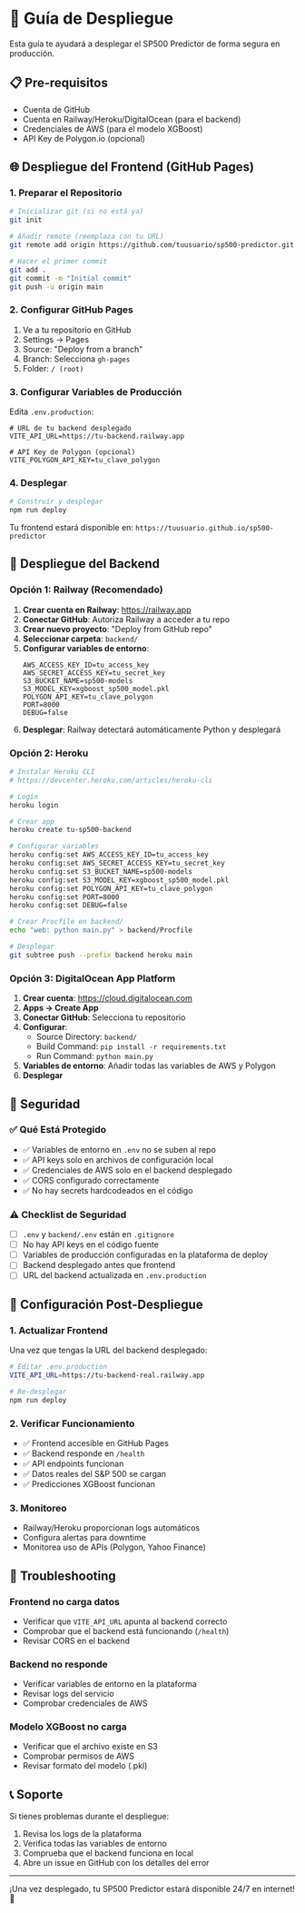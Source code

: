 # 🚀 Guía de Despliegue

Esta guía te ayudará a desplegar el SP500 Predictor de forma segura en producción.

## 📋 Pre-requisitos

- Cuenta de GitHub
- Cuenta en Railway/Heroku/DigitalOcean (para el backend)
- Credenciales de AWS (para el modelo XGBoost)
- API Key de Polygon.io (opcional)

## 🌐 Despliegue del Frontend (GitHub Pages)

### 1. Preparar el Repositorio

```bash
# Inicializar git (si no está ya)
git init

# Añadir remote (reemplaza con tu URL)
git remote add origin https://github.com/tuusuario/sp500-predictor.git

# Hacer el primer commit
git add .
git commit -m "Initial commit"
git push -u origin main
```

### 2. Configurar GitHub Pages

1. Ve a tu repositorio en GitHub
2. Settings → Pages
3. Source: "Deploy from a branch"
4. Branch: Selecciona `gh-pages`
5. Folder: `/ (root)`

### 3. Configurar Variables de Producción

Edita `.env.production`:
```env
# URL de tu backend desplegado
VITE_API_URL=https://tu-backend.railway.app

# API Key de Polygon (opcional)
VITE_POLYGON_API_KEY=tu_clave_polygon
```

### 4. Desplegar

```bash
# Construir y desplegar
npm run deploy
```

Tu frontend estará disponible en: `https://tuusuario.github.io/sp500-predictor`

## 🐍 Despliegue del Backend

### Opción 1: Railway (Recomendado)

1. **Crear cuenta en Railway**: https://railway.app
2. **Conectar GitHub**: Autoriza Railway a acceder a tu repo
3. **Crear nuevo proyecto**: "Deploy from GitHub repo"
4. **Seleccionar carpeta**: `backend/`
5. **Configurar variables de entorno**:
   ```
   AWS_ACCESS_KEY_ID=tu_access_key
   AWS_SECRET_ACCESS_KEY=tu_secret_key
   S3_BUCKET_NAME=sp500-models
   S3_MODEL_KEY=xgboost_sp500_model.pkl
   POLYGON_API_KEY=tu_clave_polygon
   PORT=8000
   DEBUG=false
   ```
6. **Desplegar**: Railway detectará automáticamente Python y desplegará

### Opción 2: Heroku

```bash
# Instalar Heroku CLI
# https://devcenter.heroku.com/articles/heroku-cli

# Login
heroku login

# Crear app
heroku create tu-sp500-backend

# Configurar variables
heroku config:set AWS_ACCESS_KEY_ID=tu_access_key
heroku config:set AWS_SECRET_ACCESS_KEY=tu_secret_key
heroku config:set S3_BUCKET_NAME=sp500-models
heroku config:set S3_MODEL_KEY=xgboost_sp500_model.pkl
heroku config:set POLYGON_API_KEY=tu_clave_polygon
heroku config:set PORT=8000
heroku config:set DEBUG=false

# Crear Procfile en backend/
echo "web: python main.py" > backend/Procfile

# Desplegar
git subtree push --prefix backend heroku main
```

### Opción 3: DigitalOcean App Platform

1. **Crear cuenta**: https://cloud.digitalocean.com
2. **Apps → Create App**
3. **Conectar GitHub**: Selecciona tu repositorio
4. **Configurar**:
   - Source Directory: `backend/`
   - Build Command: `pip install -r requirements.txt`
   - Run Command: `python main.py`
5. **Variables de entorno**: Añadir todas las variables de AWS y Polygon
6. **Desplegar**

## 🔐 Seguridad

### ✅ Qué Está Protegido
- ✅ Variables de entorno en `.env` no se suben al repo
- ✅ API keys solo en archivos de configuración local
- ✅ Credenciales de AWS solo en el backend desplegado
- ✅ CORS configurado correctamente
- ✅ No hay secrets hardcodeados en el código

### ⚠️ Checklist de Seguridad
- [ ] `.env` y `backend/.env` están en `.gitignore`
- [ ] No hay API keys en el código fuente
- [ ] Variables de producción configuradas en la plataforma de deploy
- [ ] Backend desplegado antes que frontend
- [ ] URL del backend actualizada en `.env.production`

## 🔧 Configuración Post-Despliegue

### 1. Actualizar Frontend
Una vez que tengas la URL del backend desplegado:

```bash
# Editar .env.production
VITE_API_URL=https://tu-backend-real.railway.app

# Re-desplegar
npm run deploy
```

### 2. Verificar Funcionamiento
- ✅ Frontend accesible en GitHub Pages
- ✅ Backend responde en `/health`
- ✅ API endpoints funcionan
- ✅ Datos reales del S&P 500 se cargan
- ✅ Predicciones XGBoost funcionan

### 3. Monitoreo
- Railway/Heroku proporcionan logs automáticos
- Configura alertas para downtime
- Monitorea uso de APIs (Polygon, Yahoo Finance)

## 🐛 Troubleshooting

### Frontend no carga datos
- Verificar que `VITE_API_URL` apunta al backend correcto
- Comprobar que el backend está funcionando (`/health`)
- Revisar CORS en el backend

### Backend no responde
- Verificar variables de entorno en la plataforma
- Revisar logs del servicio
- Comprobar credenciales de AWS

### Modelo XGBoost no carga
- Verificar que el archivo existe en S3
- Comprobar permisos de AWS
- Revisar formato del modelo (.pkl)

## 📞 Soporte

Si tienes problemas durante el despliegue:
1. Revisa los logs de la plataforma
2. Verifica todas las variables de entorno
3. Comprueba que el backend funciona en local
4. Abre un issue en GitHub con los detalles del error

---

¡Una vez desplegado, tu SP500 Predictor estará disponible 24/7 en internet! 🎉
